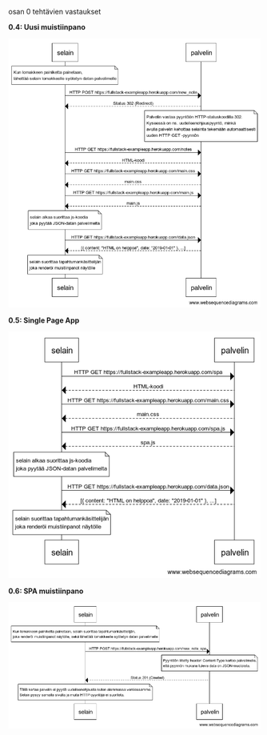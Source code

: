 osan 0 tehtävien vastaukset

**0.4: Uusi muistiinpano**

![0.4: uusi muistiinpano](https://raw.githubusercontent.com/tuuchen/fullstack-hy2020/master/osa0/src/Perinteinen%20muistiinpano.png "0.4: uusi muistiinpano")

**0.5: Single Page App**

![*0.5: Single Page App](https://raw.githubusercontent.com/tuuchen/fullstack-hy2020/master/osa0/src/SPA.png "*0.5: Single Page App")

**0.6: SPA muistiinpano**

![0.6: SPA muistiinpano](https://raw.githubusercontent.com/tuuchen/fullstack-hy2020/master/osa0/src/SPA%20muistiinpano.png "0.6: SPA muistiinpano")
